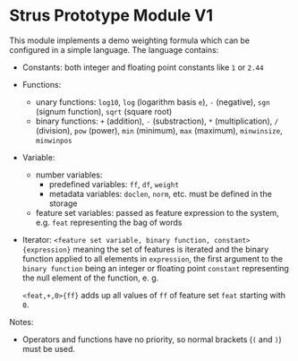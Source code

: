 # Strus Prototype Module V1

This module implements a demo weighting formula which can be configured
in a simple language. The language contains:
- Constants: both integer and floating point constants like `1` or `2.44`
- Functions:
  - unary functions: `log10`, `log` (logarithm basis `e`), `-` (negative),
    `sgn` (signum function), `sqrt` (square root)
  - binary functions:
    `+` (addition), `-` (substraction), `*` (multiplication), `/` (division),
    `pow` (power), `min` (minimum), `max` (maximum), `minwinsize`, `minwinpos`
- Variable:
  - number variables:
    - predefined variables: `ff`, `df`, `weight`
    - metadata variables: `doclen`, `norm`, etc. must be defined in the storage
  - feature set variables: passed as feature expression to the system, e.g. `feat`
    representing the bag of words
- Iterator: `<feature set variable, binary function, constant>{expression}`
  meaning the set of features is iterated and the binary function applied to
  all elements in `expression`, the first argument to the `binary function`
  being an integer or floating point `constant` representing the null element
  of the function, e. g.

  `<feat,+,0>{ff}` adds up all values of `ff` of feature set `feat` starting with
  `0`.

Notes:
- Operators and functions have no priority, so normal brackets (`(` and `)`) must
  be used.

